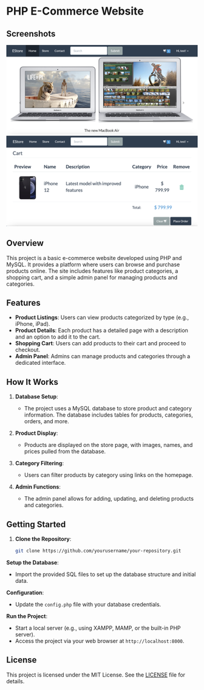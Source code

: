 # PHP E-Commerce Website

## Screenshots

![Homepage](img/screenshots/homepage.png)
![Cart Page](img/screenshots/cart-page.png)

## Overview

This project is a basic e-commerce website developed using PHP and MySQL. It provides a platform where users can browse and purchase products online. The site includes features like product categories, a shopping cart, and a simple admin panel for managing products and categories.

## Features

- **Product Listings**: Users can view products categorized by type (e.g., iPhone, iPad).
- **Product Details**: Each product has a detailed page with a description and an option to add it to the cart.
- **Shopping Cart**: Users can add products to their cart and proceed to checkout.
- **Admin Panel**: Admins can manage products and categories through a dedicated interface.

## How It Works

1. **Database Setup**:
   - The project uses a MySQL database to store product and category information. The database includes tables for products, categories, orders, and more.

2. **Product Display**:
   - Products are displayed on the store page, with images, names, and prices pulled from the database.

3. **Category Filtering**:
   - Users can filter products by category using links on the homepage.

4. **Admin Functions**:
   - The admin panel allows for adding, updating, and deleting products and categories.

## Getting Started

1. **Clone the Repository**:
   ```sh
   git clone https://github.com/yourusername/your-repository.git

**Setup the Database**:
- Import the provided SQL files to set up the database structure and initial data.

**Configuration**:
- Update the `config.php` file with your database credentials.

**Run the Project**:
- Start a local server (e.g., using XAMPP, MAMP, or the built-in PHP server).
- Access the project via your web browser at `http://localhost:8000`.

## License

This project is licensed under the MIT License. See the [LICENSE](LICENSE) file for details.